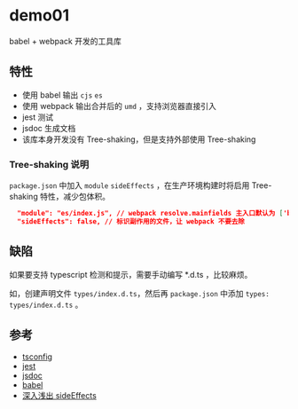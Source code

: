 # demo01

babel + webpack 开发的工具库

## 特性

- 使用 babel 输出 `cjs` `es`
- 使用 webpack 输出合并后的 `umd` ，支持浏览器直接引入
- jest 测试
- jsdoc 生成文档
- 该库本身开发没有 Tree-shaking，但是支持外部使用 Tree-shaking

### Tree-shaking 说明

`package.json` 中加入 `module` `sideEffects` ，在生产环境构建时将启用 Tree-shaking 特性，减少包体积。

```json
  "module": "es/index.js", // webpack resolve.mainfields 主入口默认为 ['browser', 'module', 'main']
  "sideEffects": false, // 标识副作用的文件，让 webpack 不要去除
```

## 缺陷

如果要支持 typescript 检测和提示，需要手动编写 \*.d.ts ，比较麻烦。

如，创建声明文件 `types/index.d.ts`，然后再 `package.json` 中添加 `types: types/index.d.ts` 。

## 参考

- [tsconfig](https://www.staging-typescript.org/zh/tsconfig)
- [jest](https://facebook.github.io/jest/)
- [jsdoc](https://jsdoc.app/)
- [babel](https://babeljs.io/)
- [深入浅出 sideEffects](https://github.com/happylindz/blog/issues/15)

